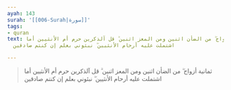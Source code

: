 ```yaml
---
ayah: 143
surah: '[[006-Surah|سورة]]'
tags:
- quran
text: ثمانية أزواج ۖ من الضأن اثنين ومن المعز اثنين ۗ قل آلذكرين حرم أم الأنثيين أما
  اشتملت عليه أرحام الأنثيين ۖ نبئوني بعلم إن كنتم صادقين

---
```

> ثمانية أزواج ۖ من الضأن اثنين ومن المعز اثنين ۗ قل آلذكرين حرم أم الأنثيين أما اشتملت عليه أرحام الأنثيين ۖ نبئوني بعلم إن كنتم صادقين
